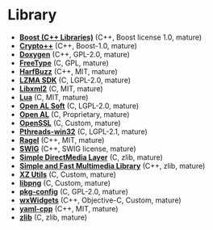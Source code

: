 [comment]: # (autogenerated content, do not edit)
# Library

- **[Boost (C++ Libraries)](boost.md)** (C++, Boost license 1.0, mature)
- **[Crypto++](crypto.md)** (C++, Boost-1.0, mature)
- **[Doxygen](doxygen.md)** (C++, GPL-2.0, mature)
- **[FreeType](freetype.md)** (C, GPL, mature)
- **[HarfBuzz](harfbuzz.md)** (C++, MIT, mature)
- **[LZMA SDK](lzma.md)** (C, LGPL-2.0, mature)
- **[Libxml2](libxml2.md)** (C, MIT, mature)
- **[Lua](lua.md)** (C, MIT, mature)
- **[Open AL Soft](open_al_soft.md)** (C, LGPL-2.0, mature)
- **[Open AL](open_al.md)** (C, Proprietary, mature)
- **[OpenSSL](openssl.md)** (C, Custom, mature)
- **[Pthreads-win32](pthreads_win32.md)** (C, LGPL-2.1, mature)
- **[Ragel](ragel.md)** (C++, MIT, mature)
- **[SWIG](swig.md)** (C++, SWIG license, mature)
- **[Simple DirectMedia Layer](sdl_2.md)** (C, zlib, mature)
- **[Simple and Fast Multimedia Library](sfml.md)** (C++, zlib, mature)
- **[XZ Utils](xz.md)** (C, Custom, mature)
- **[libpng](libpng.md)** (C, Custom, mature)
- **[pkg-config](pkgconfig.md)** (C, GPL-2.0, mature)
- **[wxWidgets](wxwidgets.md)** (C++, Objective-C, Custom, mature)
- **[yaml-cpp](yaml_cpp.md)** (C++, MIT, mature)
- **[zlib](zlib.md)** (C, zlib, mature)